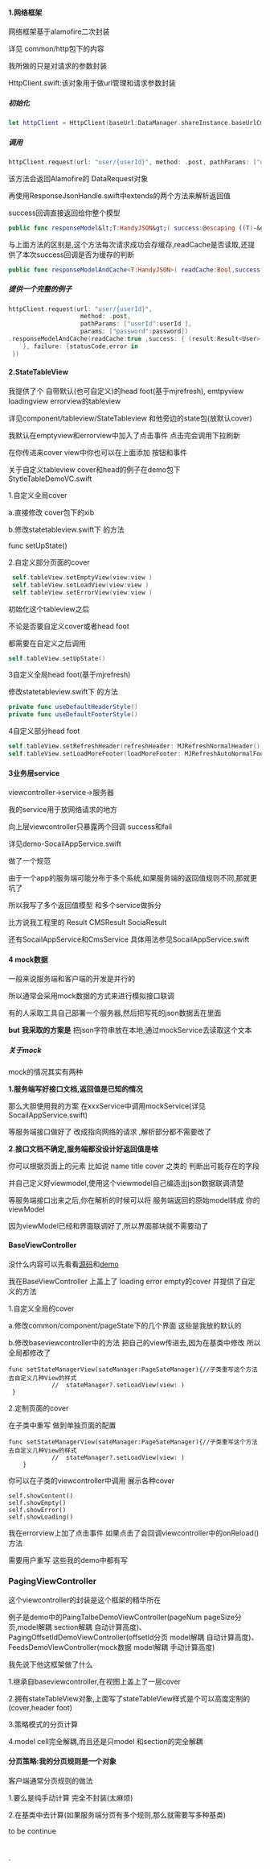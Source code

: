 #### 1.网络框架

网络框架基于alamofire二次封装

详见 common/http包下的内容

我所做的只是对请求的参数封装

HttpClient.swift:该对象用于做url管理和请求参数封装

##### 初始化
```swift
let httpClient = HttpClient(baseUrl:DataManager.shareInstance.baseUrlCms,headers:["X-Requested-With":"XMLHttpRequest"])
```

##### 调用

```swift
httpClient.request(url: "user/{userId}", method: .post, pathParams: ["userId":userId ], params: ["password":password])
```

该方法会返回Alamofire的 DataRequest对象

再使用ResponseJsonHandle.swift中extends的两个方法来解析返回值

success回调直接返回给你整个模型 
```swift
public func responseModel&lt;T:HandyJSON&gt;( success:@escaping ((T)-&gt;()),failure:@escaping ((Int?,Error)-&gt;()) )
```

与上面方法的区别是,这个方法每次请求成功会存缓存,readCache是否读取,还提供了本次success回调是否为缓存的判断
```swift
public func responseModelAndCache<T:HandyJSON>( readCache:Bool,success:@escaping ((T,Bool)->()),failure:@escaping ((Int?,Error)->()) )
```

##### 提供一个完整的例子

```swift
httpClient.request(url: "user/{userId}",
                    method: .post,
                    pathParams: ["userId":userId ],
                    params: ["password":password])
.responseModelAndCache(readCache:true ,success: { (result:Result<User>,isCache:Bool) in
  	}, failure: {statusCode,error in 
 })
```




#### 2.StateTableView

我提供了个 自带默认(也可自定义)的head foot(基于mjrefresh), emtpyview loadingview errorview的tableview

详见component/tableview/StateTableview 和他旁边的state包(放默认cover)

我默认在emptyview和errorview中加入了点击事件 点击完会调用下拉刷新

在你传进来cover view中你也可以在上面添加 按钮和事件

关于自定义tableview cover和head的例子在demo包下 StytleTableDemoVC.swift





1.自定义全局cover 

a.直接修改 cover包下的xib

b.修改statetableview.swift下 的方法

 func setUpState()

2.自定义部分页面的cover
```swift
 self.tableView.setEmptyView(view:view ) 
 self.tableView.setLoadView(view:view ) 
 self.tableView.setErrorView(view:view ) 
```

初始化这个tableview之后

不论是否要自定义cover或者head foot

都需要在自定义之后调用

 ```swift
 self.tableView.setUpState()
 ```



3自定义全局head foot(基于mjrefresh)

修改statetableview.swift下 的方法
```swift
private func useDefaultHeaderStyle()
private func useDefaultFooterStyle()
```

4自定义部分head foot 
```swift
self.tableView.setRefreshHeader(refreshHeader: MJRefreshNormalHeader())
self.tableView.setLoadMoreFooter(loadMoreFooter: MJRefreshAutoNormalFooter())
```



#### 3业务层service        

viewcontroller->service->服务器

我的service用于放网络请求的地方

向上层viewcontroller只暴露两个回调 success和fail

详见demo-SocailAppService.swift

做了一个规范

由于一个app的服务端可能分布于多个系统,如果服务端的返回值规则不同,那就更坑了

所以我写了多个返回值模型 和多个service做拆分

比方说我工程里的 Result<T> CMSResult<T> SociaResult<T>

还有SocailAppService和CmsService  具体用法参见SocailAppService.swift



#### 4 mock数据

一般来说服务端和客户端的开发是并行的

所以通常会采用mock数据的方式来进行模拟接口联调

有的人采取工具自己部署一个服务器,然后把写死的json数据丢在里面

**but** **我采取的方案是** 把json字符串放在本地,通过mockService去读取这个文本 

##### 关于mock

mock的情况其实有两种

**1.服务端写好接口文档,返回值是已知的情况**

那么大胆使用我的方案 在xxxService中调用mockService(详见SocailAppService.swift)

等服务端接口做好了 改成指向网络的请求 ,解析部分都不需要改了

**2.接口文档不确定,服务端都没设计好返回值是啥**

你可以根据页面上的元素 比如说 name title cover 之类的 判断出可能存在的字段

并自己定义好viewmodel,使用这个viewmodel自己编造出json数据联调清楚

等服务端接口出来之后,你在解析的时候可以将 服务端返回的原始model转成 你的viewModel

因为viewModel已经和界面联调好了,所以界面那块就不需要动了



#### BaseViewController

没什么内容可以先看看[源码](https://github.com/manondidi/swiftArch/blob/master/swiftArch/common/basePage/BaseViewController.swift)和[demo](https://github.com/manondidi/swiftArch/blob/master/swiftArch/demo/DemoViewController.swift)

我在BaseViewController 上盖上了 loading error  empty的cover 并提供了自定义的方法

1.自定义全局的cover

a.修改common/component/pageState下的几个界面 这些是我放的默认的

b.修改baseviewcontroller中的方法 把自己的view传进去,因为在基类中修改 所以全局都修改了

```
func setStateManagerView(sateManager:PageSateManager){//子类重写这个方法去自定义几种View的样式
            //  stateManager?.setLoadView(view: )
 }
```



2.定制页面的cover

在子类中重写 做到单独页面的配置

```
func setStateManagerView(sateManager:PageSateManager){//子类重写这个方法去自定义几种View的样式
            //  stateManager?.setLoadView(view: )
    }
```



你可以在子类的viewcontroller中调用 展示各种cover

```
self.showContent() 
self.showEmpty()
self.showError()
self.showLoading()
```

我在errorview上加了点击事件 如果点击了会回调viewcontroller中的onReload()方法

需要用户重写 这些我的demo中都有写



### PagingViewController

这个viewcontroller的封装是这个框架的精华所在 

例子是demo中的PaingTalbeDemoViewController(pageNum pageSize分页,model解耦 section解耦 自动计算高度)、 PagingOffsetIdDemoViewController(offsetId分页 model解耦 自动计算高度)、FeedsDemoViewController(mock数据 model解耦 手动计算高度)

我先说下他这框架做了什么

1.继承自baseviewcontroller,在视图上盖上了一层cover

2.拥有stateTableView对象,上面写了stateTableView样式是个可以高度定制的(cover,header foot)

3.策略模式的分页计算

4.model cell完全解耦,而且还是只model 和section的完全解耦



#### 分页策略:我的分页规则是一个对象

客户端通常分页规则的做法 

1.要么是纯手动计算 完全不封装(太麻烦)

2.在基类中去计算(如果服务端分页有多个规则,那么就需要写多种基类)





to be continue















​    

`







​    



